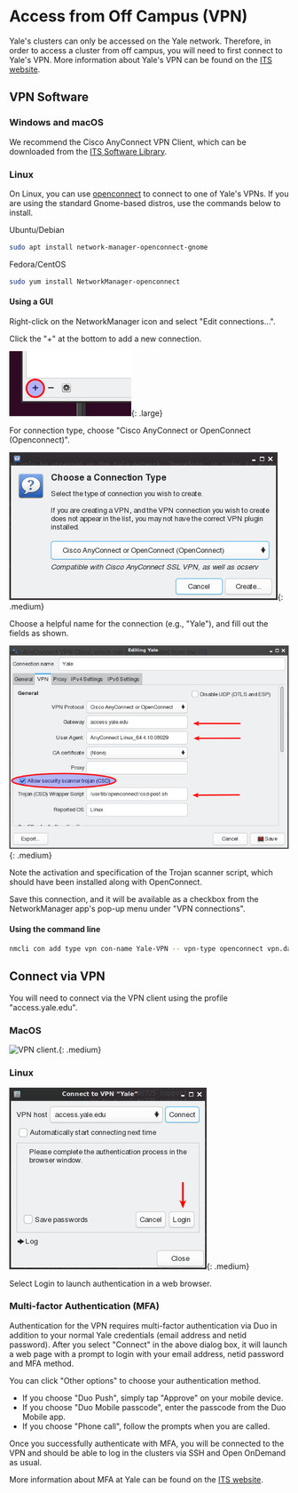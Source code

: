 # Access from Off Campus (VPN)

Yale's clusters can only be accessed on the Yale network. Therefore, in order to access a cluster from off campus, you will need to first connect to Yale's VPN. More information about Yale's VPN can be found on the [ITS website](https://yale.service-now.com/it?id=service_offering&sys_id=c4684dcd6fbb31007ee2abcf9f3ee4f2).

## VPN Software
### Windows and macOS

We recommend the Cisco AnyConnect VPN Client, which can be downloaded from the [ITS Software Library](https://yale.onthehub.com/WebStore/ProductSearchOfferingList.aspx?srch=cisco).

### Linux

On Linux, you can use [openconnect](http://www.infradead.org/openconnect) to connect to one of Yale's VPNs. If you are using the standard Gnome-based distros, use the commands below to install.

Ubuntu/Debian

``` bash
sudo apt install network-manager-openconnect-gnome
```

Fedora/CentOS

``` bash
sudo yum install NetworkManager-openconnect
```

#### Using a GUI

Right-click on the NetworkManager icon and select "Edit connections...".

Click the "+" at the bottom to add a new connection.

![New connection.](/img/NewLinuxConnection.png){: .large}

For connection type, choose "Cisco AnyConnect or OpenConnect (Openconnect)".

![Select connection.](/img/CreateLinuxVPN.png){: .medium}

Choose a helpful name for the connection (e.g., "Yale"), and fill out the fields as shown.

![Configure connection.](/img/ConfigureLinuxVPN.png){: .medium}

Note the activation and specification of the Trojan scanner script, which should have been
installed along with OpenConnect.

Save this connection, and it will be available as a checkbox from the NetworkManager app's pop-up menu
under "VPN connections".

#### Using the command line

``` bash
nmcli con add type vpn con-name Yale-VPN -- vpn-type openconnect vpn.data "gateway=access.yale.edu,protocol=anyconnect,useragent=AnyConnect Linux_64 4.10.07061"
```
## Connect via VPN

You will need to connect via the VPN client using the profile "access.yale.edu".

### MacOS

![VPN client.](/img/vpn1.png){: .medium}

### Linux

![Linuxm VPN client.](/img/ConnectLinuxVPN.png){: .medium}

Select Login to launch authentication in a web browser.

### Multi-factor Authentication (MFA)

Authentication for the VPN requires multi-factor authentication via Duo in addition to your normal Yale credentials (email address  and netid password). After you select "Connect" in the above dialog box, it will launch a web page with a prompt to login with your email address, netid password and MFA method.

You can click "Other options" to choose your authentication method. 

* If you choose "Duo Push", simply tap "Approve" on your mobile device.
* If you choose "Duo Mobile passcode", enter the passcode from the Duo Mobile app.
* If you choose "Phone call", follow the prompts when you are called.

Once you successfully authenticate with MFA, you will be connected to the VPN and should be able to log in the clusters via SSH and Open OnDemand as usual.

More information about MFA at Yale can be found on the [ITS website](https://cybersecurity.yale.edu/mfa).
